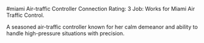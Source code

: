 #miami 
Air-traffic Controller
Connection Rating: 3
Job: Works for Miami Air Traffic Control.

A seasoned air-traffic controller known for her calm demeanor and ability to handle high-pressure situations with precision.